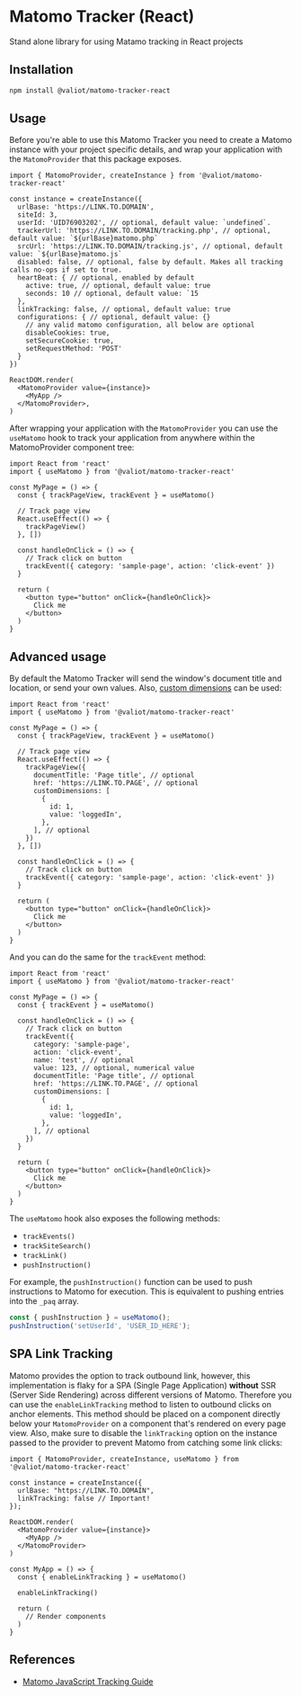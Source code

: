 # Matomo Tracker (React)

Stand alone library for using Matamo tracking in React projects

## Installation

```sh
npm install @valiot/matomo-tracker-react
```

## Usage

Before you're able to use this Matomo Tracker you need to create a Matomo instance with your project specific details, and wrap your application with the `MatomoProvider` that this package exposes.

```tsx
import { MatomoProvider, createInstance } from '@valiot/matomo-tracker-react'

const instance = createInstance({
  urlBase: 'https://LINK.TO.DOMAIN',
  siteId: 3,
  userId: 'UID76903202', // optional, default value: `undefined`.
  trackerUrl: 'https://LINK.TO.DOMAIN/tracking.php', // optional, default value: `${urlBase}matomo.php`
  srcUrl: 'https://LINK.TO.DOMAIN/tracking.js', // optional, default value: `${urlBase}matomo.js`
  disabled: false, // optional, false by default. Makes all tracking calls no-ops if set to true.
  heartBeat: { // optional, enabled by default
    active: true, // optional, default value: true
    seconds: 10 // optional, default value: `15
  },
  linkTracking: false, // optional, default value: true
  configurations: { // optional, default value: {}
    // any valid matomo configuration, all below are optional
    disableCookies: true,
    setSecureCookie: true,
    setRequestMethod: 'POST'
  }
})

ReactDOM.render(
  <MatomoProvider value={instance}>
    <MyApp />
  </MatomoProvider>,
)
```

After wrapping your application with the `MatomoProvider` you can use the `useMatomo` hook to track your application from anywhere within the MatomoProvider component tree:

```tsx
import React from 'react'
import { useMatomo } from '@valiot/matomo-tracker-react'

const MyPage = () => {
  const { trackPageView, trackEvent } = useMatomo()

  // Track page view
  React.useEffect(() => {
    trackPageView()
  }, [])

  const handleOnClick = () => {
    // Track click on button
    trackEvent({ category: 'sample-page', action: 'click-event' })
  }

  return (
    <button type="button" onClick={handleOnClick}>
      Click me
    </button>
  )
}
```

## Advanced usage

By default the Matomo Tracker will send the window's document title and location, or send your own values. Also, [custom dimensions](https://matomo.org/docs/custom-dimensions/) can be used:

```tsx
import React from 'react'
import { useMatomo } from '@valiot/matomo-tracker-react'

const MyPage = () => {
  const { trackPageView, trackEvent } = useMatomo()

  // Track page view
  React.useEffect(() => {
    trackPageView({
      documentTitle: 'Page title', // optional
      href: 'https://LINK.TO.PAGE', // optional
      customDimensions: [
        {
          id: 1,
          value: 'loggedIn',
        },
      ], // optional
    })
  }, [])

  const handleOnClick = () => {
    // Track click on button
    trackEvent({ category: 'sample-page', action: 'click-event' })
  }

  return (
    <button type="button" onClick={handleOnClick}>
      Click me
    </button>
  )
}
```

And you can do the same for the `trackEvent` method:

```tsx
import React from 'react'
import { useMatomo } from '@valiot/matomo-tracker-react'

const MyPage = () => {
  const { trackEvent } = useMatomo()

  const handleOnClick = () => {
    // Track click on button
    trackEvent({
      category: 'sample-page',
      action: 'click-event',
      name: 'test', // optional
      value: 123, // optional, numerical value
      documentTitle: 'Page title', // optional
      href: 'https://LINK.TO.PAGE', // optional
      customDimensions: [
        {
          id: 1,
          value: 'loggedIn',
        },
      ], // optional
    })
  }

  return (
    <button type="button" onClick={handleOnClick}>
      Click me
    </button>
  )
}
```

The `useMatomo` hook also exposes the following methods:
* `trackEvents()`
* `trackSiteSearch()`
* `trackLink()`
* `pushInstruction()`

For example, the `pushInstruction()` function can be used to push instructions to Matomo for execution. This
is equivalent to pushing entries into the `_paq` array.


```javascript
const { pushInstruction } = useMatomo();
pushInstruction('setUserId', 'USER_ID_HERE');
```

## SPA Link Tracking

Matomo provides the option to track outbound link, however, this implementation is flaky for a SPA (Single Page Application) **without** SSR (Server Side Rendering) across different versions of Matomo. Therefore you can use the `enableLinkTracking` method to listen to outbound clicks on anchor elements. This method should be placed on a component directly below your `MatomoProvider` on a component that's rendered on every page view. Also, make sure to disable the `linkTracking` option on the instance passed to the provider to prevent Matomo from catching some link clicks:

```tsx
import { MatomoProvider, createInstance, useMatomo } from '@valiot/matomo-tracker-react'

const instance = createInstance({
  urlBase: "https://LINK.TO.DOMAIN",
  linkTracking: false // Important!
});

ReactDOM.render(
  <MatomoProvider value={instance}>
    <MyApp />
  </MatomoProvider>
)

const MyApp = () => {
  const { enableLinkTracking } = useMatomo()

  enableLinkTracking()

  return (
    // Render components
  )
}

```

## References

- [Matomo JavaScript Tracking Guide](https://developer.matomo.org/guides/tracking-javascript-guide)
